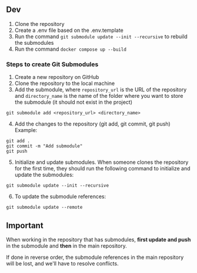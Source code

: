 



## Dev
1. Clone the repository
2. Create a .env file based on the .env.template
3. Run the command `git submodule update --init --recursive` to rebuild the submodules
4. Run the command `docker compose up --build`

### Steps to create Git Submodules
1. Create a new repository on GitHub
2. Clone the repository to the local machine
3. Add the submodule, where `repository_url` is the URL of the repository and `directory_name` is the name of the folder where you want to store the submodule (it should not exist in the project)
```
git submodule add <repository_url> <directory_name>
```
4. Add the changes to the repository (git add, git commit, git push)
Example:
```
git add .
git commit -m "Add submodule"
git push
```
5. Initialize and update submodules. When someone clones the repository for the first time, they should run the following command to initialize and update the submodules:
```
git submodule update --init --recursive
```
6. To update the submodule references:
```
git submodule update --remote
```


## Important
When working in the repository that has submodules, **first update and push** in the submodule and **then** in the main repository.

If done in reverse order, the submodule references in the main repository will be lost, and we'll have to resolve conflicts.